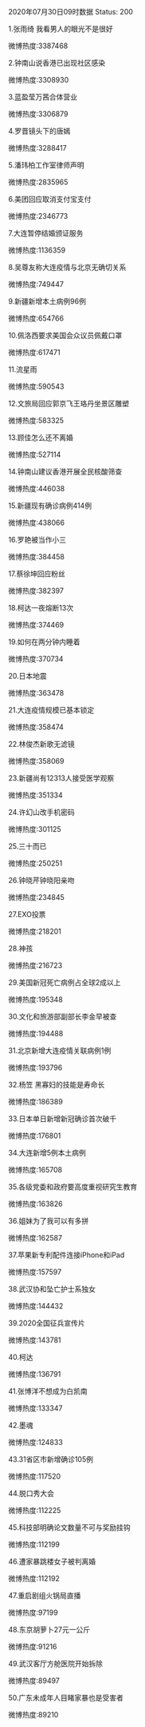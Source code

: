 2020年07月30日09时数据
Status: 200

1.张雨绮 我看男人的眼光不是很好

微博热度:3387468

2.钟南山说香港已出现社区感染

微博热度:3308930

3.蓝盈莹万茜合体营业

微博热度:3306879

4.罗晋镜头下的唐嫣

微博热度:3288417

5.潘玮柏工作室律师声明

微博热度:2835965

6.美团回应取消支付宝支付

微博热度:2346773

7.大连暂停结婚颁证服务

微博热度:1136359

8.吴尊友称大连疫情与北京无确切关系

微博热度:749447

9.新疆新增本土病例96例

微博热度:654766

10.佩洛西要求美国会众议员佩戴口罩

微博热度:617471

11.流星雨

微博热度:590543

12.文旅局回应郭京飞王珞丹坐景区雕塑

微博热度:583325

13.顾佳怎么还不离婚

微博热度:527114

14.钟南山建议香港开展全民核酸筛查

微博热度:446038

15.新疆现有确诊病例414例

微博热度:438066

16.罗艳被当作小三

微博热度:384458

17.蔡徐坤回应粉丝

微博热度:382397

18.柯达一夜熔断13次

微博热度:374469

19.如何在两分钟内睡着

微博热度:370734

20.日本地震

微博热度:363478

21.大连疫情规模已基本锁定

微博热度:358474

22.林俊杰新歌无滤镜

微博热度:358069

23.新疆尚有12313人接受医学观察

微博热度:351334

24.许幻山改手机密码

微博热度:301125

25.三十而已

微博热度:250251

26.钟晓芹钟晓阳亲吻

微博热度:234845

27.EXO投票

微博热度:218201

28.神孩

微博热度:216723

29.美国新冠死亡病例占全球2成以上

微博热度:195348

30.文化和旅游部副部长李金早被查

微博热度:194488

31.北京新增大连疫情关联病例1例

微博热度:193796

32.杨笠 黑寡妇的技能是寿命长

微博热度:186389

33.日本单日新增新冠确诊首次破千

微博热度:176801

34.大连新增5例本土病例

微博热度:165708

35.各级党委和政府要高度重视研究生教育

微博热度:163826

36.姐妹为了我可以有多拼

微博热度:162587

37.苹果新专利配件连接iPhone和iPad

微博热度:157597

38.武汉协和坠亡护士系独女

微博热度:144432

39.2020全国征兵宣传片

微博热度:143781

40.柯达

微博热度:136791

41.张博洋不想成为白凯南

微博热度:133347

42.墨魂

微博热度:124833

43.31省区市新增确诊105例

微博热度:117520

44.脱口秀大会

微博热度:112225

45.科技部明确论文数量不可与奖励挂钩

微博热度:112199

46.遭家暴跳楼女子被判离婚

微博热度:112192

47.重启剧组火锅局直播

微博热度:97199

48.东京胡萝卜27元一公斤

微博热度:91216

49.武汉客厅方舱医院开始拆除

微博热度:89497

50.广东未成年人目睹家暴也是受害者

微博热度:89210

